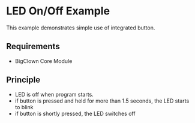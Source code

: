 # LED On/Off Example

This example demonstrates simple use of integrated button.


## Requirements

- BigClown Core Module


## Principle

- LED is off when program starts.
- if button is pressed and held for more than 1.5 seconds, the LED starts to blink
- if button is shortly pressed, the LED switches off
